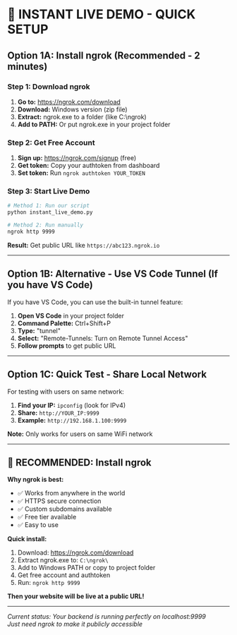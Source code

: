 # 🚀 INSTANT LIVE DEMO - QUICK SETUP

## Option 1A: Install ngrok (Recommended - 2 minutes)

### Step 1: Download ngrok
1. **Go to:** https://ngrok.com/download
2. **Download:** Windows version (zip file)
3. **Extract:** ngrok.exe to a folder (like C:\ngrok\)
4. **Add to PATH:** Or put ngrok.exe in your project folder

### Step 2: Get Free Account
1. **Sign up:** https://ngrok.com/signup (free)
2. **Get token:** Copy your authtoken from dashboard
3. **Set token:** Run `ngrok authtoken YOUR_TOKEN`

### Step 3: Start Live Demo
```bash
# Method 1: Run our script
python instant_live_demo.py

# Method 2: Run manually
ngrok http 9999
```

**Result:** Get public URL like `https://abc123.ngrok.io`

---

## Option 1B: Alternative - Use VS Code Tunnel (If you have VS Code)

If you have VS Code, you can use the built-in tunnel feature:

1. **Open VS Code** in your project folder
2. **Command Palette:** Ctrl+Shift+P
3. **Type:** "tunnel"
4. **Select:** "Remote-Tunnels: Turn on Remote Tunnel Access"
5. **Follow prompts** to get public URL

---

## Option 1C: Quick Test - Share Local Network

For testing with users on same network:

1. **Find your IP:** `ipconfig` (look for IPv4)
2. **Share:** `http://YOUR_IP:9999`
3. **Example:** `http://192.168.1.100:9999`

**Note:** Only works for users on same WiFi network

---

## 🎯 RECOMMENDED: Install ngrok

**Why ngrok is best:**
- ✅ Works from anywhere in the world
- ✅ HTTPS secure connection
- ✅ Custom subdomains available
- ✅ Free tier available
- ✅ Easy to use

**Quick install:**
1. Download: https://ngrok.com/download
2. Extract ngrok.exe to: `C:\ngrok\` 
3. Add to Windows PATH or copy to project folder
4. Get free account and authtoken
5. Run: `ngrok http 9999`

**Then your website will be live at a public URL!**

---

*Current status: Your backend is running perfectly on localhost:9999*  
*Just need ngrok to make it publicly accessible*
